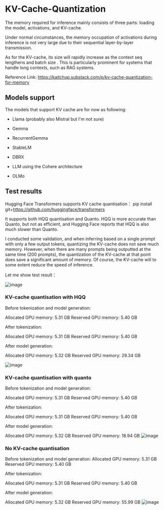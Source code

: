 # KV-Cache-Quantization
The memory required for inference mainly consists of three parts: loading the model, activations, and KV-cache.

Under normal circumstances, the memory occupation of activations during inference is not very large due to their sequential layer-by-layer transmission.

As for the KV-cache, its size will rapidly increase as the context seq lengthens and batch size . This is particularly prominent for systems that handle long contexts, such as RAG systems.

Reference Link: https://kaitchup.substack.com/p/kv-cache-quantization-for-memory
##  Models support
The models that support KV cache are for now as following:

- Llama (probably also Mistral but I'm not sure)

- Gemma

- RecurrentGemma

- StableLM

- DBRX

- LLM using the Cohere architecture

- OLMo

##  Test results
Hugging Face Transformers supports KV cache quantisation： pip install git+https://github.com/huggingface/transformers

It supports both HQQ quantisation and Quanto. HQQ is more accurate than Quanto, but not as efficient, and Hugging Face reports that HQQ is also much slower than Quanto.

I conducted some validation, and when inferring based on a single prompt with only a few output tokens, quantizing the KV-cache does not save much memory. However, when there are many prompts being outputted at the same time (200 prompts), the quantization of the KV-cache at that point does save a significant amount of memory. Of course, the KV-cache will to some extent reduce the speed of inference.

Let me show test result：

![image](https://github.com/davidsajare/KV-Cache-Quantization/blob/main/images/5.png)

### KV-cache quantisation with HQQ
Before tokenization and model generation:

Allocated GPU memory: 5.31 GB
Reserved GPU memory: 5.40 GB

After tokenization:

Allocated GPU memory: 5.31 GB
Reserved GPU memory: 5.40 GB

After model generation:

Allocated GPU memory: 5.32 GB
Reserved GPU memory: 29.34 GB

![image](https://github.com/davidsajare/KV-Cache-Quantization/blob/main/images/1.HQQ%20.png)
### KV-cache quantisation with quanto

Before tokenization and model generation:

Allocated GPU memory: 5.31 GB
Reserved GPU memory: 5.40 GB

After tokenization:

Allocated GPU memory: 5.31 GB
Reserved GPU memory: 5.40 GB

After model generation:

Allocated GPU memory: 5.32 GB
Reserved GPU memory: 18.94 GB
![image](https://github.com/davidsajare/KV-Cache-Quantization/blob/main/images/2%20Quanto.png)

### No KV-cache quantisation
Before tokenization and model generation:
Allocated GPU memory: 5.31 GB
Reserved GPU memory: 5.40 GB

After tokenization:

Allocated GPU memory: 5.31 GB
Reserved GPU memory: 5.40 GB

After model generation:

Allocated GPU memory: 5.32 GB
Reserved GPU memory: 55.99 GB
![image](https://github.com/davidsajare/KV-Cache-Quantization/blob/main/images/3%20None.png)

